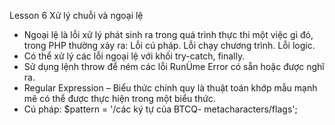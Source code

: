 Lesson 6 Xử lý chuỗi và ngoại lệ
- Ngoại lệ là lỗi xử lý phát sinh ra trong quá trình thực thi một việc gì đó, trong PHP thường xảy ra:
   Lỗi cú pháp.
   Lỗi chạy chương trình.
   Lỗi logic.
- Có thể xử lý các lỗi ngoại lệ với khối try-catch, finally.
- Sử dụng lệnh throw để ném các lỗi RunÜme Error có sẵn hoặc được nghĩ ra.
- Regular Expression – Biểu thức chính quy là thuật toán khớp mẫu mạnh mẽ có thể được thực hiện trong một biểu thức.
- Cú pháp: $pattern = '/các ký tự của BTCQ- metacharacters/flags';
